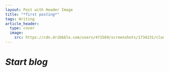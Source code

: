 ```yaml
---
layout: Post with Header Image
title: "*first posting*"
tags: Writing
article_header:
  type: cover
  image:
    src: https://cdn.dribbble.com/users/471569/screenshots/1734231/clouds800_600.jpg
---
```


# *Start blog*

